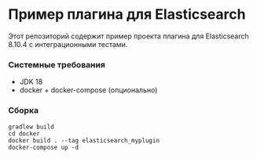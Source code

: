 # Пример плагина для Elasticsearch

Этот репозиторий содержит пример проекта плагина для Elasticsearch 8.10.4 с интеграционными тестами.

### Системные требования
- JDK 18
- docker + docker-compose (опционально)

### Сборка
```console
gradlew build
cd docker
docker build . --tag elasticsearch_myplugin
docker-compose up -d
```
